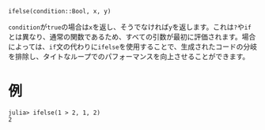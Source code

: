 ```
ifelse(condition::Bool, x, y)
```

`condition`が`true`の場合は`x`を返し、そうでなければ`y`を返します。これは`?`や`if`とは異なり、通常の関数であるため、すべての引数が最初に評価されます。場合によっては、`if`文の代わりに`ifelse`を使用することで、生成されたコードの分岐を排除し、タイトなループでのパフォーマンスを向上させることができます。

# 例

```jldoctest
julia> ifelse(1 > 2, 1, 2)
2
```
